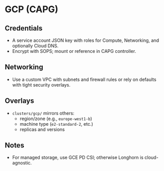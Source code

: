 # GCP (CAPG)

## Credentials

- A service account JSON key with roles for Compute, Networking, and optionally Cloud DNS.
- Encrypt with SOPS; mount or reference in CAPG controller.

## Networking

- Use a custom VPC with subnets and firewall rules or rely on defaults with tight security overlays.

## Overlays

- `clusters/gcp/` mirrors others:
  - region/zone (e.g., `europe-west1-b`)
  - machine type (`e2-standard-2`, etc.)
  - replicas and versions

## Notes

- For managed storage, use GCE PD CSI; otherwise Longhorn is cloud-agnostic.
